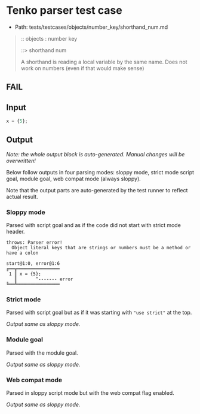 # Tenko parser test case

- Path: tests/testcases/objects/number_key/shorthand_num.md

> :: objects : number key
>
> ::> shorthand num
>
> A shorthand is reading a local variable by the same name. Does not work on numbers (even if that would make sense)

## FAIL

## Input

`````js
x = {5};
`````

## Output

_Note: the whole output block is auto-generated. Manual changes will be overwritten!_

Below follow outputs in four parsing modes: sloppy mode, strict mode script goal, module goal, web compat mode (always sloppy).

Note that the output parts are auto-generated by the test runner to reflect actual result.

### Sloppy mode

Parsed with script goal and as if the code did not start with strict mode header.

`````
throws: Parser error!
  Object literal keys that are strings or numbers must be a method or have a colon

start@1:0, error@1:6
╔══╦════════════════
 1 ║ x = {5};
   ║       ^------- error
╚══╩════════════════

`````

### Strict mode

Parsed with script goal but as if it was starting with `"use strict"` at the top.

_Output same as sloppy mode._

### Module goal

Parsed with the module goal.

_Output same as sloppy mode._

### Web compat mode

Parsed in sloppy script mode but with the web compat flag enabled.

_Output same as sloppy mode._
